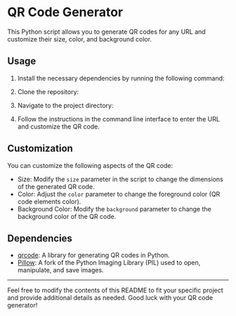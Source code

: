 # QR Code Generator

This Python script allows you to generate QR codes for any URL and customize their size, color, and background color.

## Usage

1. Install the necessary dependencies by running the following command:

2. Clone the repository:

3. Navigate to the project directory:

5. Follow the instructions in the command line interface to enter the URL and customize the QR code.

## Customization

You can customize the following aspects of the QR code:

- Size: Modify the `size` parameter in the script to change the dimensions of the generated QR code.
- Color: Adjust the `color` parameter to change the foreground color (QR code elements color).
- Background Color: Modify the `background` parameter to change the background color of the QR code.

## Dependencies

- [qrcode](https://pypi.org/project/qrcode/): A library for generating QR codes in Python.
- [Pillow](https://pypi.org/project/Pillow/): A fork of the Python Imaging Library (PIL) used to open, manipulate, and save images.



---

Feel free to modify the contents of this README to fit your specific project and provide additional details as needed. Good luck with your QR code generator!
